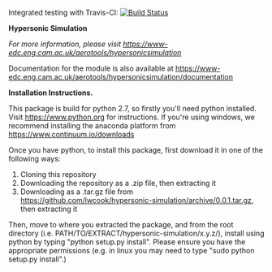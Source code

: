 Integrated testing with Travis-CI: [![Build Status](https://travis-ci.org/lwcook/hypersonic-simulation.svg?branch=master)](https://travis-ci.org/lwcook/hypersonice-simulation.svg?branch=master)

**Hypersonic Simulation**

*For more information, please visit https://www-edc.eng.cam.ac.uk/aerotools/hypersonicsimulation*

Documentation for the module is also available at https://www-edc.eng.cam.ac.uk/aerotools/hypersonicsimulation/documentation

**Installation Instructions.**

This package is build for python 2.7, so firstly you'll need python installed. Visit https://www.python.org for instructions. If you're using windows, we recommend installing the anaconda platform from https://www.continuum.io/downloads

Once you have python, to install this package, first download it in one of the following ways:
1) Cloning this repository
2) Downloading the repository as a .zip file, then extracting it
3) Downloading as a .tar.gz file from https://github.com/lwcook/hypersonic-simulation/archive/0.0.1.tar.gz, then extracting it

Then, move to where you extracted the package, and from the root directory (i.e. PATH/TO/EXTRACT/hypersonic-simulation/x.y.z/), install using python by typing "python setup.py install". Please ensure you have the appropriate permissions (e.g. in linux you may need to type "sudo python setup.py install".)
